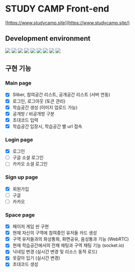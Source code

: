 # STUDY CAMP Front-end

[https://www.studycamp.site](https://www.studycamp.site/)

## Development environment

<div align=left>
<img src="https://img.shields.io/badge/phaser-ccc?style=for-the-badge&logo=&logoColor=white" />
<img src="https://img.shields.io/badge/vite-646CFF?style=for-the-badge&logo=vite&logoColor=white">
<img src="https://img.shields.io/badge/react-61dafb?style=for-the-badge&logo=react&logoColor=white">  
<img src="https://img.shields.io/badge/bootstrap-7952B3?style=for-the-badge&logo=bootstrap&logoColor=white">
<img src="https://img.shields.io/badge/css3-1572B6?style=for-the-badge&logo=css3&logoColor=white">
<img src="https://img.shields.io/badge/html5-E34F26?style=for-the-badge&logo=html5&logoColor=white">   
<img src="https://img.shields.io/badge/javascript-F7DF1E?style=for-the-badge&logo=javascript&logoColor=white">
<img src="https://img.shields.io/badge/socket.io-010101?style=for-the-badge&logo=socketdotio&logoColor=white">
<img src="https://img.shields.io/badge/webrtc-333333?style=for-the-badge&logo=webrtc&logoColor=white">
</div>

## 구현 기능

### Main page

- [x] Sliber, 참여공간 리스트, 공개공간 리스트 (서버 연동)
- [x] 로그인, 로그아웃 (토큰 관리)
- [x] 학습공간 생성 (이미지 업로드 가능)
- [x] 공개방 / 비공개방 구분
- [x] 초대코드 입력
- [x] 학습공간 입장시, 학습공간 별 url 접속

### Login page

- [x] 로그인
- [ ] 구글 소셜 로그인
- [ ] 카카오 소셜 로그인

### Sign up page

- [x] 회원가입
- [ ] 구글
- [ ] 카카오

### Space page

- [x] 페이저 게임 씬 구현
- [x] 현재 자신의 구역에 참여중인 유저들 카드 생성
- [x] 구역 유저들과의 화상통화, 화면공유, 음성통과 기능 (WebRTC)
- [x] 현재 학습공간에서의 전채 채팅과 구역 채팅 기능 (socket.io)
- [x] 닉네임 변경 (실시간 변경 및 리소스 동적 로드)
- [x] 옷갈아 입기 (실시간 변경)
- [x] 초대코드 생성
